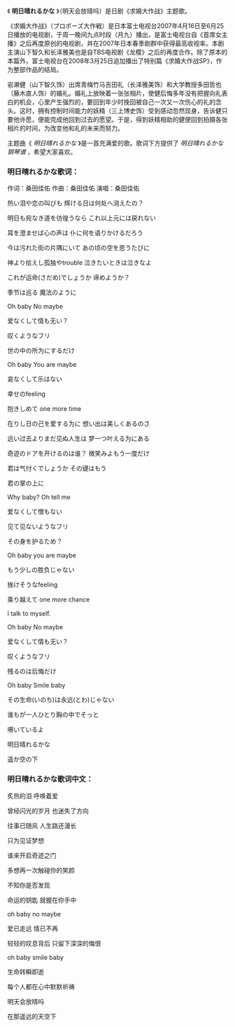 

《 **明日晴れるかな** 》（明天会放晴吗）是日剧《求婚大作战》主题歌。

《求婚大作战》（プロポーズ大作戦）是日本富士电视台2007年4月16日至6月25日播放的电视剧，于周一晚间九点时段（月九）播出，是富士电视台自《首席女主播》之后再度原创的电视剧，并在2007年日本春季剧群中获得最高收视率。本剧主演山下智久和长泽雅美也是自TBS电视剧《龙樱》之后的再度合作。除了原本的本篇外，富士电视台在2008年3月25日追加播出了特别篇《求婚大作战SP》，作为整部作品的结局。

岩濑健（山下智久饰）出席青梅竹马吉田礼（长泽雅美饰）和大学教授多田哲也（藤木直人饰）的婚礼。婚礼上放映着一张张相片，使健后悔多年没有把握向礼表白的机会，心里产生强烈的，要回到年少时挽回被自己一次又一次伤心的礼的念头。这时，拥有控制时间能力的妖精（三上博史饰）受到感动忽然现身，告诉健只要他许愿，便能完成他回到过去的愿望。于是，得到妖精相助的健便回到拍摄各张相片的时间，为改变他和礼的未来而努力。

主题曲《 _明日晴れるかな_ 》是一首充满爱的歌。歌词下方提供了 _明日晴れるかな钢琴谱_ ，希望大家喜欢。

### 明日晴れるかな歌词：

作词：桑田佳佑 作曲：桑田佳佑 演唱：桑田佳佑

热い泪や恋の叫びも 辉ける日は何处へ消えたの？

明日も宛なき道を彷徨うなら これ以上元には戻れない

耳を澄ませば心の声は 仆に何を语りかけるだろう

今は污れた街の片隅にいて あの顷の空を思うたびに

神より给えし孤独やtrouble 泣きたいときは泣きなよ

これが运命(さだめ)でしょうか 谛めようか？

季节は巡る 魔法のように

Oh baby No maybe

爱なくして情も无い？

叹くようなフリ

世の中の所为にするだけ

Oh baby You are maybe

哀なくして乐はない

幸せのfeeling

抱きしめて one more time

在りし日の己を爱する为に 想い出は美しくあるのさ

远い过去よりまだ见ぬ人生は 梦一つ叶える为にある

奇迹のドアを开けるのは谁？ 微笑みよもう一度だけ

君は气付くでしょうか その键はもう

君の掌の上に

Why baby? Oh tell me

爱なくして憎もない

见て见ないようなフリ

その身を护るため？

Oh baby you are maybe

もう少しの胜负じゃない

挫けそうなfeeling

乘り越えて one more chance

I talk to myself.

Oh baby No maybe

爱なくして情も无い？

叹くようなフリ

残るのは后悔だけ

Oh baby Smile baby

その生命(いのち)は永远(とわ)じゃない

谁もが一人ひとり胸の中でそっと

嗫いているよ

明日晴れるかな

遥か空の下

### 明日晴れるかな歌词中文：

炙热的泪 呼唤着爱

曾经闪光的岁月 也迷失了方向

往事已随风 人生路还漫长

只为见证梦想

谁来开启奇迹之门

多想再一次触碰你的笑颜

不知你是否发现

命运的钥匙 就握在你手中

oh baby no maybe

爱已走远 情已不再

轻轻的叹息背后 只留下深深的悔恨

oh baby smile baby

生命转瞬即逝

每个人都在心中默默祈祷

明天会放晴吗

在那遥远的天空下

